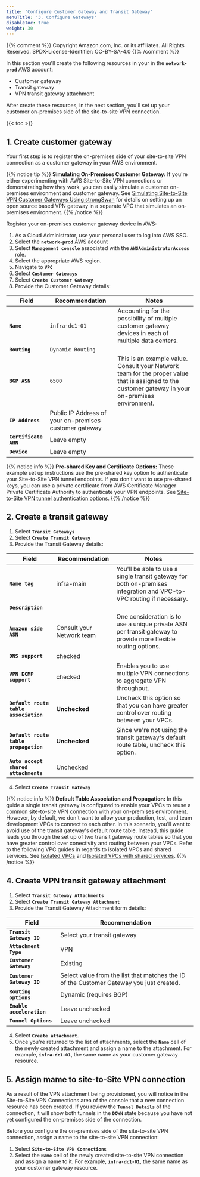 ```yaml
---
title: 'Configure Customer Gateway and Transit Gateway'
menuTitle: '3. Configure Gateways'
disableToc: true
weight: 30
---
```


{{% comment %}}
Copyright Amazon.com, Inc. or its affiliates. All Rights Reserved.
SPDX-License-Identifier: CC-BY-SA-4.0
{{% /comment %}}

In this section you'll create the following resources in your in the **`network-prod`** AWS account:

* Customer gateway
* Transit gateway
* VPN transit gateway attachment

After create these resources, in the next section, you'll set up your customer on-premises side of the site-to-site VPN connection.

{{< toc >}}

## 1. Create customer gateway

Your first step is to register the on-premises side of your site-to-site VPN connection as a customer gateway in your AWS environment.

{{% notice tip %}}
**Simulating On-Premises Customer Gateway:** If you're either experimenting with AWS Site-to-Site VPN connections or demonstrating how they work, you can easily simulate a customer on-premises environment and customer gateway. See [Simulating Site-to-Site VPN Customer Gateways Using strongSwan](https://aws.amazon.com/blogs/networking-and-content-delivery/simulating-site-to-site-vpn-customer-gateways-strongswan/) for details on setting up an open source based VPN gateway in a separate VPC that simulates an on-premises environment.
{{% /notice %}}

Register your on-premises customer gateway device in AWS:

1. As a Cloud Administrator, use your personal user to log into AWS SSO.
2. Select the **`network-prod`** AWS account
3. Select **`Management console`** associated with the **`AWSAdministratorAccess`** role.
4. Select the appropriate AWS region.
5. Navigate to **`VPC`**
6. Select **`Customer Gateways`**
7. Select **`Create Customer Gateway`**
8. Provide the Customer Gateway details:

|Field|Recommendation|Notes|
|-----|---------------|----|
|**`Name`**|`infra-dc1-01`|Accounting for the possibility of multiple customer gateway devices in each of multiple data centers.|
|**`Routing`**|`Dynamic Routing`||
|**`BGP ASN`**|`6500`|This is an example value.  Consult your Network team for the proper value that is assigned to the customer gateway in your on-premises environment.|
|**`IP Address`**|Public IP Address of your on-premises customer gateway||   
|**`Certificate ARN`**|Leave empty||
|**`Device`**|Leave empty||

{{% notice info %}}
**Pre-shared Key and Certificate Options:** These example set up instructions use the pre-shared key option to authenticate your Site-to-Site VPN tunnel endpoints.  If you don't want to use pre-shared keys, you can use a private certificate from AWS Certificate Manager Private Certificate Authority to authenticate your VPN endpoints. See [Site-to-Site VPN tunnel authentication options](https://docs.aws.amazon.com/vpn/latest/s2svpn/vpn-tunnel-authentication-options.html).
{{% /notice %}}

## 2. Create a transit gateway

1. Select **`Transit Gateways`**
2. Select **`Create Transit Gateway`**
3. Provide the Transit Gateway details:

|Field|Recommendation|Notes|
|-----|---------------|----|
|**`Name tag`**|infra-main|You'll be able to use a single transit gateway for both on-premises integration and VPC-to-VPC routing if necessary.|
|**`Description`**|||
|**`Amazon side ASN`**|Consult your Network team|One consideration is to use a unique private ASN per transit gateway to provide more flexible routing options.|
|**`DNS support`**|checked||
|**`VPN ECMP support`**|checked|Enables you to use multiple VPN connections to aggregate VPN throughput.|
|**`Default route table association`**|**Unchecked**|Uncheck this option so that you can have greater control over routing between your VPCs.|
|**`Default route table propagation`**|**Unchecked**|Since we're not using the transit gateway's default route table, uncheck this option.|
|**`Auto accept shared attachments`**|Unchecked||

4. Select **`Create Transit Gateway`**

{{% notice info %}}
**Default Table Association and Propagation:** In this guide a single transit gateway is configured to enable your VPCs to reuse a common site-to-site VPN connection with your on-premises environment.  However, by default, we don't want to allow your production, test, and team development VPCs to connect to each other.  In this scenario, you'll want to avoid use of the transit gateway's default route table. Instead, this guide leads you through the set up of two transit gateway route tables so that you have greater control over conectivity and routing between your VPCs. Refer to the following VPC guides in regards to isolated VPCs and shared services. See [Isolated VPCs](https://docs.aws.amazon.com/vpc/latest/tgw/transit-gateway-isolated.html) and [Isolated VPCs with shared services](https://docs.aws.amazon.com/vpc/latest/tgw/transit-gateway-isolated-shared.html).
{{% /notice %}}

## 4. Create VPN transit gateway attachment

1. Select **`Transit Gateway Attachments`**
2. Select **`Create Transit Gateway Attachment`**
3. Provide the Transit Gateway Attachment form details:

|Field|Recommendation|
|-----|---------------|
|**`Transit Gateway ID`**|Select your transit gateway|
|**`Attachment Type`**|VPN|
|**`Customer Gateway`**|Existing|
|**`Customer Gateway ID`**|Select value from the list that matches the ID of the Customer Gateway you just created.|
|**`Routing options`**|Dynamic (requires BGP)|
|**`Enable acceleration`**|Leave unchecked|
|**`Tunnel Options`**|Leave unchecked|

4. Select **`Create attachment`**.
5. Once you're returned to the list of attachments, select the **`Name`** cell of the newly created attachment and assign a name to the attachment. For example, **`infra-dc1-01`**, the same name as your customer gateway resource. 

## 5. Assign mame to site-to-Site VPN connection

As a result of the VPN attachment being provisioned, you will notice in the Site-to-Site VPN Connections area of the console that a new connection resource has been created. If you review the **`Tunnel Details`** of the connection, it will show both tunnels in the **`DOWN`** state because you have not yet configured the on-premises side of the connection.

Before you configure the on-premises side of the site-to-site VPN connection, assign a name to the site-to-site VPN connection:

1. Select **`Site-to-Site VPN Connections`**
2. Select the **`Name`** cell of the newly created site-to-site VPN connection and assign a name to it. For example, **`infra-dc1-01`**, the same name as your customer gateway resource.